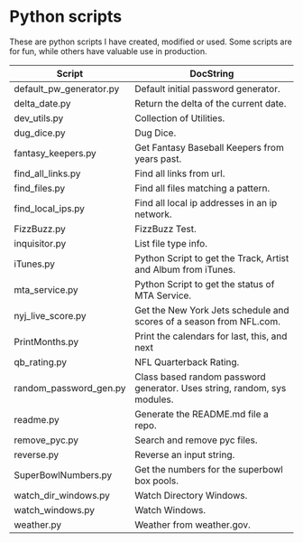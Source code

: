 # Python scripts

These are python scripts I have created, modified or used. Some scripts are for fun, while others have valuable use in production.


| Script  | DocString |
| ------------- | ------------- |
|default_pw_generator.py|Default initial password generator.|
|delta_date.py|Return the delta of the current date.|
|dev_utils.py|Collection of Utilities.|
|dug_dice.py|Dug Dice.|
|fantasy_keepers.py|Get Fantasy Baseball Keepers from years past.|
|find_all_links.py|Find all links from url.|
|find_files.py|Find all files matching a pattern.|
|find_local_ips.py|Find all local ip addresses in an ip network.|
|FizzBuzz.py|FizzBuzz Test.|
|inquisitor.py|List file type info.|
|iTunes.py|Python Script to get the Track, Artist and Album from iTunes. |
|mta_service.py|Python Script to get the status of MTA Service.|
|nyj_live_score.py|Get the New York Jets schedule and scores of a season from NFL.com.|
|PrintMonths.py|Print the calendars for last, this, and next|
|qb_rating.py|NFL Quarterback Rating.|
|random_password_gen.py|Class based random password generator.  Uses string, random, sys modules.|
|readme.py|Generate the README.md file a repo.|
|remove_pyc.py|Search and remove pyc files.|
|reverse.py|Reverse an input string.|
|SuperBowlNumbers.py|Get the numbers for the superbowl box pools.|
|watch_dir_windows.py|Watch Directory Windows.|
|watch_windows.py|Watch Windows.|
|weather.py|Weather from weather.gov.|

